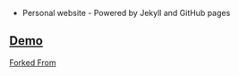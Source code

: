 * Personal website - Powered by Jekyll and GitHub pages

## [Demo](https://vishnu-indusekharan.github.io/resume/)

[Forked From](https://github.com/sproogen/modern-resume-theme)
